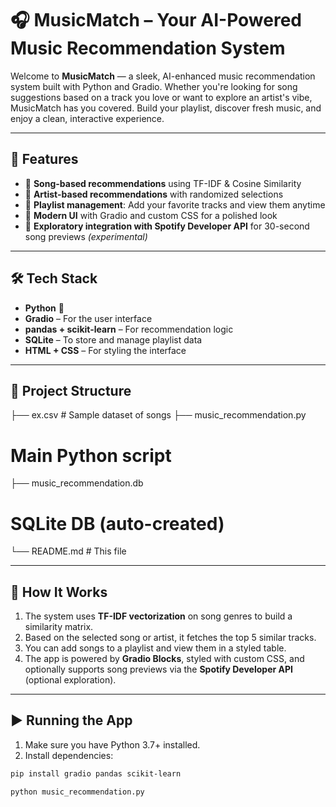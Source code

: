 # 🎧 MusicMatch – Your AI-Powered Music Recommendation System

Welcome to **MusicMatch** — a sleek, AI-enhanced music recommendation system built with Python and Gradio. Whether you're looking for song suggestions based on a track you love or want to explore an artist's vibe, MusicMatch has you covered. Build your playlist, discover fresh music, and enjoy a clean, interactive experience.

---

## 🚀 Features

- 🎼 **Song-based recommendations** using TF-IDF & Cosine Similarity  
- 🎤 **Artist-based recommendations** with randomized selections  
- 📂 **Playlist management**: Add your favorite tracks and view them anytime  
- 🎨 **Modern UI** with Gradio and custom CSS for a polished look  
- 🔗 **Exploratory integration with Spotify Developer API** for 30-second song previews *(experimental)*

---

## 🛠️ Tech Stack

- **Python** 🐍  
- **Gradio** – For the user interface  
- **pandas + scikit-learn** – For recommendation logic  
- **SQLite** – To store and manage playlist data  
- **HTML + CSS** – For styling the interface

---

## 📂 Project Structure

├── ex.csv # Sample dataset of songs
├── music_recommendation.py

# Main Python script 
├── music_recommendation.db 
# SQLite DB (auto-created) 

└── README.md # This file


---

## 🧠 How It Works

1. The system uses **TF-IDF vectorization** on song genres to build a similarity matrix.
2. Based on the selected song or artist, it fetches the top 5 similar tracks.
3. You can add songs to a playlist and view them in a styled table.
4. The app is powered by **Gradio Blocks**, styled with custom CSS, and optionally supports song previews via the **Spotify Developer API** (optional exploration).

---

## ▶️ Running the App

1. Make sure you have Python 3.7+ installed.
2. Install dependencies:

```bash
pip install gradio pandas scikit-learn

python music_recommendation.py
